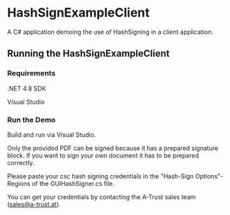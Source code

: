 # HashSignExampleClient

A C# application demoing the use of HashSigning in a client application.

## Running the HashSignExampleClient

### Requirements

.NET 4.8 SDK

Visual Studio


### Run the Demo

Build and run via Visual Studio.

Only the provided PDF can be signed because it has a prepared signature block. If you want to sign your own document it has to be prepared correctly.

Please paste your csc hash signing credentials in the "Hash-Sign Options"-Regions of the GUIHashSigner.cs file.

You can get your credentials by contacting the A-Trust sales team ([sales@a-trust.at](sales@a-trust.at)).